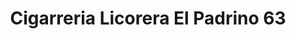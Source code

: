 ---
title: "Cigarreria Licorera El Padrino 63"
url: /bogota-d-c/cigarreria-licorera-el-padrino-63/
shop: bebidas
---